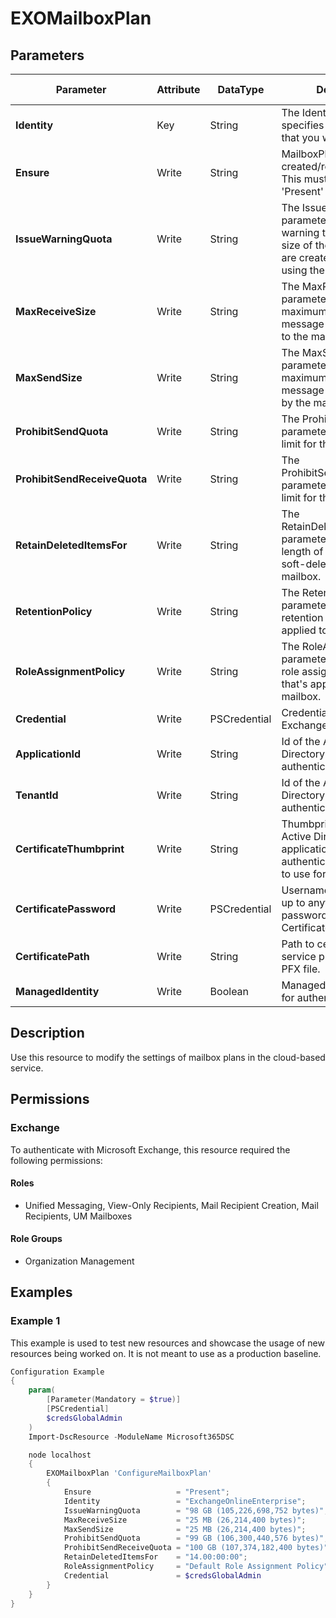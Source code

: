 ﻿# EXOMailboxPlan

## Parameters

| Parameter | Attribute | DataType | Description | Allowed Values |
| --- | --- | --- | --- | --- |
| **Identity** | Key | String | The Identity parameter specifies the Mailbox Plan that you want to modify. | |
| **Ensure** | Write | String | MailboxPlans cannot be created/removed in O365.  This must be set to 'Present' | `Present` |
| **IssueWarningQuota** | Write | String | The IssueWarningQuota parameter specifies the warning threshold for the size of the mailboxes that are created or enabled using the mailbox plan. | |
| **MaxReceiveSize** | Write | String | The MaxReceiveSize parameter specifies the maximum size of a message that can be sent to the mailbox. | |
| **MaxSendSize** | Write | String | The MaxSendSize parameter specifies the maximum size of a message that can be sent by the mailbox. | |
| **ProhibitSendQuota** | Write | String | The ProhibitSendQuota parameter specifies a size limit for the mailbox. | |
| **ProhibitSendReceiveQuota** | Write | String | The ProhibitSendReceiveQuota parameter specifies a size limit for the mailbox. | |
| **RetainDeletedItemsFor** | Write | String | The RetainDeletedItemsFor parameter specifies the length of time to keep soft-deleted items for the mailbox. | |
| **RetentionPolicy** | Write | String | The RetentionPolicy parameter specifies the retention policy that's applied to the mailbox. | |
| **RoleAssignmentPolicy** | Write | String | The RoleAssignmentPolicy parameter specifies the role assignment policy that's applied to the mailbox. | |
| **Credential** | Write | PSCredential | Credentials of the Exchange Global Admin | |
| **ApplicationId** | Write | String | Id of the Azure Active Directory application to authenticate with. | |
| **TenantId** | Write | String | Id of the Azure Active Directory tenant used for authentication. | |
| **CertificateThumbprint** | Write | String | Thumbprint of the Azure Active Directory application's authentication certificate to use for authentication. | |
| **CertificatePassword** | Write | PSCredential | Username can be made up to anything but password will be used for CertificatePassword | |
| **CertificatePath** | Write | String | Path to certificate used in service principal usually a PFX file. | |
| **ManagedIdentity** | Write | Boolean | Managed ID being used for authentication. | |

## Description

Use this resource to modify the settings of mailbox plans in the cloud-based service.

## Permissions

### Exchange

To authenticate with Microsoft Exchange, this resource required the following permissions:

#### Roles

- Unified Messaging, View-Only Recipients, Mail Recipient Creation, Mail Recipients, UM Mailboxes

#### Role Groups

- Organization Management

## Examples

### Example 1

This example is used to test new resources and showcase the usage of new resources being worked on.
It is not meant to use as a production baseline.

```powershell
Configuration Example
{
    param(
        [Parameter(Mandatory = $true)]
        [PSCredential]
        $credsGlobalAdmin
    )
    Import-DscResource -ModuleName Microsoft365DSC

    node localhost
    {
        EXOMailboxPlan 'ConfigureMailboxPlan'
        {
            Ensure                   = "Present";
            Identity                 = "ExchangeOnlineEnterprise";
            IssueWarningQuota        = "98 GB (105,226,698,752 bytes)";
            MaxReceiveSize           = "25 MB (26,214,400 bytes)";
            MaxSendSize              = "25 MB (26,214,400 bytes)";
            ProhibitSendQuota        = "99 GB (106,300,440,576 bytes)";
            ProhibitSendReceiveQuota = "100 GB (107,374,182,400 bytes)";
            RetainDeletedItemsFor    = "14.00:00:00";
            RoleAssignmentPolicy     = "Default Role Assignment Policy";
            Credential               = $credsGlobalAdmin
        }
    }
}
```

